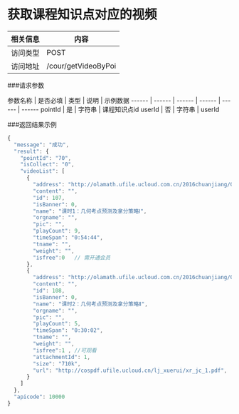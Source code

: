 # 获取课程知识点对应的视频
 相关信息 | 内容
 ------ | ------
 访问类型 | POST
 访问地址 | /cour/getVideoByPoi

###请求参数

 参数名称 | 是否必填 | 类型 | 说明 | 示例数据
 ------ | ------ | ------ | ------ | ------ | ------
 pointId | 是 | 字符串 | 课程知识点id
 userId | 否 | 字符串 | userId
 
###返回结果示例

```javascript
{
  "message": "成功",
  "result": {
    "pointId": "70",
    "isCollect": "0",
    "videoList": [
      {
        "address": "http://olamath.ufile.ucloud.com.cn/2016chuanjiang/07_jihe.mp4",
        "content": "",
        "id": 107,
        "isBanner": 0,
        "name": "课时1：几何考点预测及拿分策略Ⅰ",
        "orgname": "",
        "pic": "",
        "playCount": 9,
        "timeSpan": "0:54:44",
        "tname": "",
        "weight": "",
        "isfree":0   // 需开通会员
      },
      {
        "address": "http://olamath.ufile.ucloud.com.cn/2016chuanjiang/08_jihe.mp4",
        "content": "",
        "id": 108,
        "isBanner": 0,
        "name": "课时2：几何考点预测及拿分策略Ⅱ",
        "orgname": "",
        "pic": "",
        "playCount": 5,
        "timeSpan": "0:30:02",
        "tname": "",
        "weight": "",
        "isfree":1 , //可观看
        "attachmentId": 1,
        "size": "710k",
        "url": "http://cospdf.ufile.ucloud.cn/lj_xuerui/xr_jc_1.pdf",
      }
    ]
  },
  "apicode": 10000
}

```
